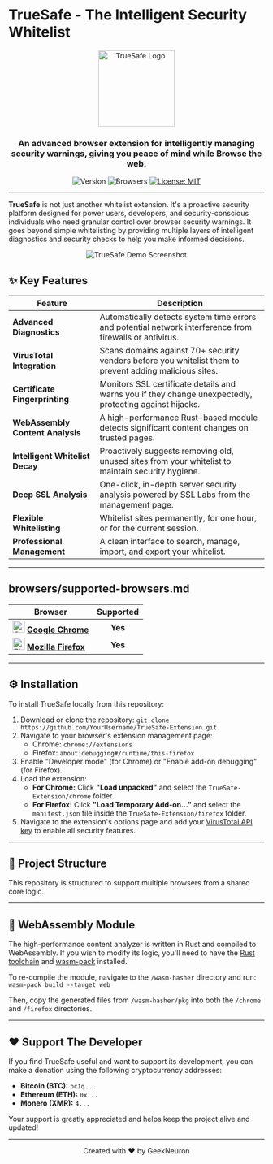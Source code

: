 # TrueSafe - The Intelligent Security Whitelist

<p align="center">
  <img src="https://raw.githubusercontent.com/user-attachments/assets/b24bb0da-c870-43cf-be72-a043ed444857" alt="TrueSafe Logo" width="150">
</p>

<h3 align="center">An advanced browser extension for intelligently managing security warnings, giving you peace of mind while Browse the web.</h3>

<p align="center">
  <img alt="Version" src="https://img.shields.io/badge/version-6.0.0-blue.svg?cacheSeconds=2592000" />
  <img alt="Browsers" src="https://img.shields.io/badge/browsers-chrome%20%7C%20firefox-green.svg" />
  <a href="#" target="_blank">
    <img alt="License: MIT" src="https://img.shields.io/badge/License-MIT-yellow.svg" />
  </a>
</p>

---

**TrueSafe** is not just another whitelist extension. It's a proactive security platform designed for power users, developers, and security-conscious individuals who need granular control over browser security warnings. It goes beyond simple whitelisting by providing multiple layers of intelligent diagnostics and security checks to help you make informed decisions.

<p align="center">
  <img src="https://raw.githubusercontent.com/user-attachments/assets/661a9ac5-6c7c-47a3-8646-e5c98d6333ea" alt="TrueSafe Demo Screenshot">
</p>

## ✨ Key Features

| Feature                       | Description                                                                                               |
| ----------------------------- | --------------------------------------------------------------------------------------------------------- |
| **Advanced Diagnostics** | Automatically detects system time errors and potential network interference from firewalls or antivirus.  |
| **VirusTotal Integration** | Scans domains against 70+ security vendors before you whitelist them to prevent adding malicious sites.     |
| **Certificate Fingerprinting**| Monitors SSL certificate details and warns you if they change unexpectedly, protecting against hijacks.   |
| **WebAssembly Content Analysis**| A high-performance Rust-based module detects significant content changes on trusted pages.              |
| **Intelligent Whitelist Decay** | Proactively suggests removing old, unused sites from your whitelist to maintain security hygiene.         |
| **Deep SSL Analysis** | One-click, in-depth server security analysis powered by SSL Labs from the management page.                |
| **Flexible Whitelisting** | Whitelist sites permanently, for one hour, or for the current session.                                    |
| **Professional Management** | A clean interface to search, manage, import, and export your whitelist.                                   |

---

##  browsers/supported-browsers.md
| Browser | Supported |
| --- | :---: |
| <img src="https://raw.githubusercontent.com/alrra/browser-logos/main/src/chrome/chrome_48x48.png" alt="Chrome" width="24" height="24" /> [**Google Chrome**](https://www.google.com/chrome/) | **Yes** |
| <img src="https://raw.githubusercontent.com/alrra/browser-logos/main/src/firefox/firefox_48x48.png" alt="Firefox" width="24" height="24" /> [**Mozilla Firefox**](https://www.mozilla.org/firefox/) | **Yes** |

---

## ⚙️ Installation

To install TrueSafe locally from this repository:

1.  Download or clone the repository:
    `git clone https://github.com/YourUsername/TrueSafe-Extension.git`
2.  Navigate to your browser's extension management page:
    -   Chrome: `chrome://extensions`
    -   Firefox: `about:debugging#/runtime/this-firefox`
3.  Enable "Developer mode" (for Chrome) or "Enable add-on debugging" (for Firefox).
4.  Load the extension:
    -   **For Chrome:** Click **"Load unpacked"** and select the `TrueSafe-Extension/chrome` folder.
    -   **For Firefox:** Click **"Load Temporary Add-on..."** and select the `manifest.json` file inside the `TrueSafe-Extension/firefox` folder.
5.  Navigate to the extension's options page and add your [VirusTotal API key](https://www.virustotal.com/) to enable all security features.

---

## 📂 Project Structure

This repository is structured to support multiple browsers from a shared core logic.

---

## 🦀 WebAssembly Module

The high-performance content analyzer is written in Rust and compiled to WebAssembly. If you wish to modify its logic, you'll need to have the [Rust toolchain](https://rustup.rs/) and [wasm-pack](https://rustwasm.github.io/wasm-pack/installer/) installed.

To re-compile the module, navigate to the `/wasm-hasher` directory and run:
`wasm-pack build --target web`

Then, copy the generated files from `/wasm-hasher/pkg` into both the `/chrome` and `/firefox` directories.

---

## ❤️ Support The Developer

If you find TrueSafe useful and want to support its development, you can make a donation using the following cryptocurrency addresses:

-   **Bitcoin (BTC):** `bc1q...`
-   **Ethereum (ETH):** `0x...`
-   **Monero (XMR):** `4...`

Your support is greatly appreciated and helps keep the project alive and updated!

---

<p align="center">
  Created with ❤️ by GeekNeuron
</p>
